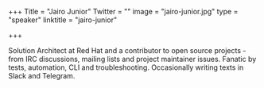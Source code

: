 +++
Title = "Jairo Junior"
Twitter = ""
image = "jairo-junior.jpg"
type = "speaker"
linktitle = "jairo-junior"

+++

Solution Architect at Red Hat and a contributor to open source projects - from IRC discussions, mailing lists and project maintainer issues. Fanatic by tests, automation, CLI and troubleshooting. Occasionally writing texts in Slack and Telegram.
